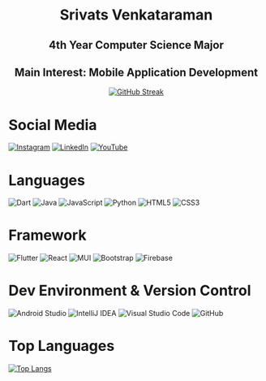 <h1 align="center">Srivats Venkataraman</h1>

<h2 align="center">4th Year Computer Science Major</h2>
<h2 align="center">Main Interest: Mobile Application Development</h2>

<div align="center">

  [![GitHub Streak](https://github-readme-streak-stats.herokuapp.com?user=srivats22&theme=dark&date_format=M%20j%5B%2C%20Y%5D)](https://git.io/streak-stats)

</div>

<h1>Social Media</h1>

<span>

  <a href="https://www.instagram.com/srivats_22/" target="_blank">![Instagram](https://img.shields.io/badge/Srivats_22-%23E4405F.svg?style=for-the-badge&logo=Instagram&logoColor=white)</a>
  <a href="https://www.linkedin.com/in/srivatsvenk/" target="_blank">![LinkedIn](https://img.shields.io/badge/SrivatsVenk-%230077B5.svg?style=for-the-badge&logo=linkedin&logoColor=white)</a>
  <a href="https://www.youtube.com/channel/UCc32pNb8rUT6jY_BYDJF33g" target="_blank">![YouTube](https://img.shields.io/badge/Srivats-%23FF0000.svg?style=for-the-badge&logo=YouTube&logoColor=white)</a>

</span>

<h1>Languages</h1>

<span>

  ![Dart](https://img.shields.io/badge/dart-%230175C2.svg?style=for-the-badge&logo=dart&logoColor=white)
  ![Java](https://img.shields.io/badge/java-%23ED8B00.svg?style=for-the-badge&logo=java&logoColor=white)
  ![JavaScript](https://img.shields.io/badge/javascript-%23323330.svg?style=for-the-badge&logo=javascript&logoColor=%23F7DF1E)
  ![Python](https://img.shields.io/badge/python-3670A0?style=for-the-badge&logo=python&logoColor=ffdd54)
  ![HTML5](https://img.shields.io/badge/html5-%23E34F26.svg?style=for-the-badge&logo=html5&logoColor=white)
  ![CSS3](https://img.shields.io/badge/css3-%231572B6.svg?style=for-the-badge&logo=css3&logoColor=white)

</span>

<h1>Framework</h1>

<span>

  ![Flutter](https://img.shields.io/badge/Flutter-%2302569B.svg?style=for-the-badge&logo=Flutter&logoColor=white)
  ![React](https://img.shields.io/badge/react-%2320232a.svg?style=for-the-badge&logo=react&logoColor=%2361DAFB)
  ![MUI](https://img.shields.io/badge/MUI-%230081CB.svg?style=for-the-badge&logo=material-ui&logoColor=white)
  ![Bootstrap](https://img.shields.io/badge/bootstrap-%23563D7C.svg?style=for-the-badge&logo=bootstrap&logoColor=white)
  ![Firebase](https://img.shields.io/badge/firebase-%23039BE5.svg?style=for-the-badge&logo=firebase)

</span>

<h1>Dev Environment & Version Control</h1>

<span>

  ![Android Studio](https://img.shields.io/badge/Android%20Studio-3DDC84.svg?style=for-the-badge&logo=android-studio&logoColor=white)
  ![IntelliJ IDEA](https://img.shields.io/badge/IntelliJIDEA-000000.svg?style=for-the-badge&logo=intellij-idea&logoColor=white)
  ![Visual Studio Code](https://img.shields.io/badge/Visual%20Studio%20Code-0078d7.svg?style=for-the-badge&logo=visual-studio-code&logoColor=white)
  ![GitHub](https://img.shields.io/badge/github-%23121011.svg?style=for-the-badge&logo=github&logoColor=white)

</span>

<h1>Top Languages</h1>

[![Top Langs](https://github-readme-stats.vercel.app/api/top-langs/?username=srivats22&layout=compact)](https://github.com/anuraghazra/github-readme-stats)
